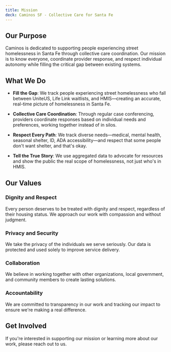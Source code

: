```yaml
---
title: Mission
deck: Caminos SF - Collective Care for Santa Fe
---
```


## Our Purpose

Caminos is dedicated to supporting people experiencing street homelessness in Santa Fe through collective care coordination. Our mission is to know everyone, coordinate provider response, and respect individual autonomy while filling the critical gap between existing systems.

## What We Do

- **Fill the Gap**: We track people experiencing street homelessness who fall between UniteUS, Life Link waitlists, and HMIS—creating an accurate, real-time picture of homelessness in Santa Fe.

- **Collective Care Coordination**: Through regular case conferencing, providers coordinate responses based on individual needs and preferences, working together instead of in silos.

- **Respect Every Path**: We track diverse needs—medical, mental health, seasonal shelter, ID, ADA accessibility—and respect that some people don't want shelter, and that's okay.

- **Tell the True Story**: We use aggregated data to advocate for resources and show the public the real scope of homelessness, not just who's in HMIS.

## Our Values

### Dignity and Respect

Every person deserves to be treated with dignity and respect, regardless of their housing status. We approach our work with compassion and without judgment.

### Privacy and Security

We take the privacy of the individuals we serve seriously. Our data is protected and used solely to improve service delivery.

### Collaboration

We believe in working together with other organizations, local government, and community members to create lasting solutions.

### Accountability

We are committed to transparency in our work and tracking our impact to ensure we're making a real difference.

## Get Involved

If you're interested in supporting our mission or learning more about our work, please reach out to us.
